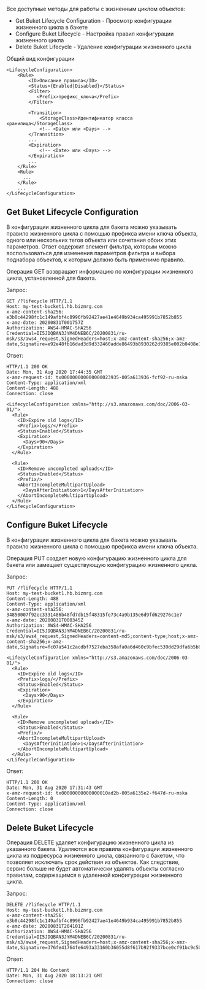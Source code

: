 Все доступные методы для работы с жизненным циклом объектов:

*   Get Buket Lifecycle Configuration - Просмотр конфигурации жизненного цикла в бакете
*   Configure Buket Lifecycle - Настройка правил конфигурации жизненного цикла
*   Delete Buket Lifecycle - Удаление конфигурации жизненного цикла

Общий вид конфигурации

```
<LifecycleConfiguration>
    <Rule>
        <ID>Описание правила</ID>
        <Status>{Enabled|Disabled}</Status>
        <Filter>
           <Prefix>префикс_ключа</Prefix>
        </Filter>

        <Transition>
            <StorageClass>Идентификатор класса хранилища</StorageClass>
            <!-- <Date> или <Days> -->
        </Transition>
        ...
        <Expiration>
            <!-- <Date> или <Days> -->
        </Expiration>
        ...
    </Rule>
    <Rule>
      ...
    </Rule>
    ...
</LifecycleConfiguration>
```

Get Buket Lifecycle Configuration
---------------------------------

В конфигурации жизненного цикла для бакета можно указывать правило жизненного цикла с помощью префикса имени ключа объекта, одного или нескольких тегов объекта или сочетания обоих этих параметров. Ответ содержит элемент фильтра, которым можно воспользоваться для изменения параметров фильтра и выбора поднабора объектов, к которым должно быть применимо правило. 

Операция GET возвращает информацию по конфигурации жизненного цикла, установленной для бакета. 

Запрос:

```
GET /?lifecycle HTTP/1.1
Host: my-test-bucket1.hb.bizmrg.com
x-amz-content-sha256: e3b0c44298fc1c149afbf4c8996fb92427ae41e4649b934ca495991b7852b855
x-amz-date: 20200831T001757Z
Authorization: AWS4-HMAC-SHA256 Credential=II5JDQBAN3JYM4DNEB6C/20200831/ru-msk/s3/aws4_request,SignedHeaders=host;x-amz-content-sha256;x-amz-date,Signature=e92e48fb16dad3d9d332460adde86493b8930262d9385e002b0408e17a2781f4
```

Ответ:

```
HTTP/1.1 200 OK
Date: Mon, 31 Aug 2020 17:44:35 GMT
x-amz-request-id: tx000000000000000023935-005a613936-fcf92-ru-mska
Content-Type: application/xml
Content-Length: 488
Connection: close

<LifecycleConfiguration xmlns="http://s3.amazonaws.com/doc/2006-03-01/">
  <Rule>
    <ID>Expire old logs</ID>
    <Prefix>logs/</Prefix>
    <Status>Enabled</Status>
    <Expiration>
      <Days>90</Days>
    </Expiration>
  </Rule>

  <Rule>
    <ID>Remove uncompleted uploads</ID>
    <Status>Enabled</Status>
    <Prefix/>
    <AbortIncompleteMultipartUpload>
      <DaysAfterInitiation>1</DaysAfterInitiation>
    </AbortIncompleteMultipartUpload>
  </Rule>
</LifecycleConfiguration>
```

Configure Buket Lifecycle
-------------------------

В конфигурации жизненного цикла для бакета можно указывать правило жизненного цикла с помощью префикса имени ключа объекта. 

Операция PUT создает новую конфигурацию жизненного цикла для бакета или замещает существующую конфигурацию жизненного цикла.

Запрос:

```
PUT /?lifecycle HTTP/1.1
Host: my-test-bucket1.hb.bizmrg.com
Content-Length: 488
Content-Type: application/xml
x-amz-content-sha256: 34850007f92ec3331486b48fd7db15f48315fe73c4a9b135e6d9fd629276c1e7
x-amz-date: 20200831T000345Z
Authorization: AWS4-HMAC-SHA256 Credential=II5JDQBAN3JYM4DNEB6C/20200831/ru-msk/s3/aws4_request,SignedHeaders=content-md5;content-type;host;x-amz-content-sha256;x-amz-date,Signature=fc07a541c2acdbf7527eba358afa0a6d460c9bfec539dd29dfa6b5b854aae109

<LifecycleConfiguration xmlns="http://s3.amazonaws.com/doc/2006-03-01/">
  <Rule>
    <ID>Expire old logs</ID>
    <Prefix>logs/</Prefix>
    <Status>Enabled</Status>
    <Expiration>
      <Days>90</Days>
    </Expiration>
  </Rule>

  <Rule>
    <ID>Remove uncompleted uploads</ID>
    <Status>Enabled</Status>
    <Prefix/>
    <AbortIncompleteMultipartUpload>
      <DaysAfterInitiation>1</DaysAfterInitiation>
    </AbortIncompleteMultipartUpload>
  </Rule>
</LifecycleConfiguration>
```

Ответ:

```
HTTP/1.1 200 OK
Date: Mon, 31 Aug 2020 17:31:43 GMT
x-amz-request-id: tx00000000000000010ad2b-005a6135e2-f647d-ru-mska
Content-Length: 0
Content-Type: application/xml
Connection: close
```

Delete Buket Lifecycle
----------------------

Операция DELETE удаляет конфигурацию жизненного цикла из указанного бакета. Удаляются все правила конфигурации жизненного цикла из подресурса жизненного цикла, связанного с бакетом, что позволяет исключать срок действия из объектов. Как следствие, сервис больше не будет автоматически удалять объекты согласно правилам, содержащимся в удаленной конфигурации жизненного цикла.

Запрос:

```
DELETE /?lifecycle HTTP/1.1
Host: my-test-bucket1.hb.bizmrg.com
x-amz-content-sha256: e3b0c44298fc1c149afbf4c8996fb92427ae41e4649b934ca495991b7852b855
x-amz-date: 20200831T204101Z
Authorization: AWS4-HMAC-SHA256 Credential=II5JDQBAN3JYM4DNEB6C/20200831/ru-msk/s3/aws4_request,SignedHeaders=host;x-amz-content-sha256;x-amz-date,Signature=376fe41764fe6493a33160b36055d8f617b92f9337bce0cf91bc9c5b1e7482b2
```

Ответ:

```
HTTP/1.1 204 No Content
Date: Mon, 31 Aug 2020 18:13:21 GMT
Connection: close
```